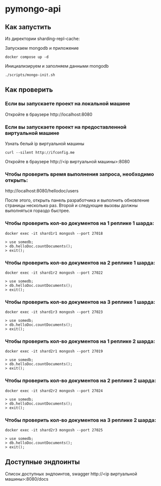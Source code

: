 # pymongo-api

## Как запустить

Из директории sharding-repl-cache:

Запускаем mongodb и приложение

```shell
docker compose up -d
```

Инициализируем и заполняем данными mongodb

```shell
./scripts/mongo-init.sh
```

## Как проверить

### Если вы запускаете проект на локальной машине

Откройте в браузере http://localhost:8080

### Если вы запускаете проект на предоставленной виртуальной машине

Узнать белый ip виртуальной машины

```shell
curl --silent http://ifconfig.me
```

Откройте в браузере http://<ip виртуальной машины>:8080

### Чтобы проверить время выполнения запроса, необходимо открыть:

http://localhost:8080/hellodoc/users

После этого, открыть панель разработчика и выполнить обновление страницы 
несколько раз. Второй и следующие вызовы должны выполняться гораздо быстрее.

### Чтобы проверить кол-во документов на 1 реплике 1 шарда:

```shell
docker exec -it shard1r1 mongosh --port 27018

> use somedb;
> db.helloDoc.countDocuments();
> exit(); 
```

### Чтобы проверить кол-во документов на 2 реплике 1 шарда:

```shell
docker exec -it shard1r2 mongosh --port 27022

> use somedb;
> db.helloDoc.countDocuments();
> exit(); 
```

### Чтобы проверить кол-во документов на 3 реплике 1 шарда:

```shell
docker exec -it shard1r3 mongosh --port 27023

> use somedb;
> db.helloDoc.countDocuments();
> exit(); 
```

### Чтобы проверить кол-во документов на 1 реплике 2 шарда:

```shell
docker exec -it shard2r1 mongosh --port 27019

> use somedb;
> db.helloDoc.countDocuments();
> exit(); 
```

### Чтобы проверить кол-во документов на 2 реплике 2 шарда:

```shell
docker exec -it shard2r2 mongosh --port 27024

> use somedb;
> db.helloDoc.countDocuments();
> exit(); 
```

### Чтобы проверить кол-во документов на 3 реплике 2 шарда:

```shell
docker exec -it shard2r3 mongosh --port 27025

> use somedb;
> db.helloDoc.countDocuments();
> exit(); 
```

## Доступные эндпоинты

Список доступных эндпоинтов, swagger http://<ip виртуальной машины>:8080/docs